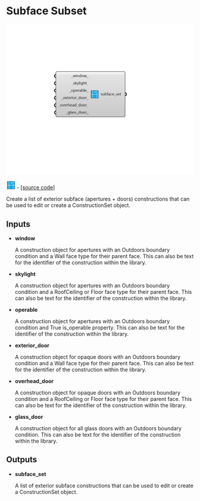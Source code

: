 # Subface Subset

![](../../.gitbook/assets/Subface_Subset.png)

![](../../.gitbook/assets/Subface_Subset%20%281%29.png) - [\[source code\]](https://github.com/ladybug-tools/honeybee-grasshopper-energy/blob/master/honeybee_grasshopper_energy/src//HB%20Subface%20Subset.py)

Create a list of exterior subface \(apertures + doors\) constructions that can be used to edit or create a ConstructionSet object.

## Inputs

* **window**

  A construction object for apertures with an Outdoors boundary condition and a Wall face type for their parent face. This can also be text for the identifier of the construction within the library. 

* **skylight**

  A construction object for apertures with an Outdoors boundary condition and a RoofCeiling or Floor face type for their parent face. This can also be text for the identifier of the construction within the library. 

* **operable**

  A construction object for apertures with an Outdoors boundary condition and True is\_operable property. This can also be text for the identifier of the construction within the library. 

* **exterior\_door**

  A construction object for opaque doors with an Outdoors boundary condition and a Wall face type for their parent face. This can also be text for the identifier of the construction within the library. 

* **overhead\_door**

  A construction object for opaque doors with an Outdoors boundary condition and a RoofCeiling or Floor face type for their parent face. This can also be text for the identifier of the construction within the library. 

* **glass\_door**

  A construction object for all glass doors with an Outdoors boundary condition. This can also be text for the identifier of the construction within the library. 

## Outputs

* **subface\_set**

  A list of exterior subface constructions that can be used to edit or create a ConstructionSet object. 

